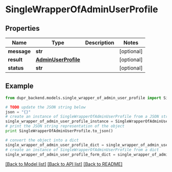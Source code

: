 # SingleWrapperOfAdminUserProfile


## Properties
Name | Type | Description | Notes
------------ | ------------- | ------------- | -------------
**message** | **str** |  | [optional] 
**result** | [**AdminUserProfile**](AdminUserProfile.md) |  | [optional] 
**status** | **str** |  | [optional] 

## Example

```python
from dupr_backend.models.single_wrapper_of_admin_user_profile import SingleWrapperOfAdminUserProfile

# TODO update the JSON string below
json = "{}"
# create an instance of SingleWrapperOfAdminUserProfile from a JSON string
single_wrapper_of_admin_user_profile_instance = SingleWrapperOfAdminUserProfile.from_json(json)
# print the JSON string representation of the object
print SingleWrapperOfAdminUserProfile.to_json()

# convert the object into a dict
single_wrapper_of_admin_user_profile_dict = single_wrapper_of_admin_user_profile_instance.to_dict()
# create an instance of SingleWrapperOfAdminUserProfile from a dict
single_wrapper_of_admin_user_profile_form_dict = single_wrapper_of_admin_user_profile.from_dict(single_wrapper_of_admin_user_profile_dict)
```
[[Back to Model list]](../README.md#documentation-for-models) [[Back to API list]](../README.md#documentation-for-api-endpoints) [[Back to README]](../README.md)


